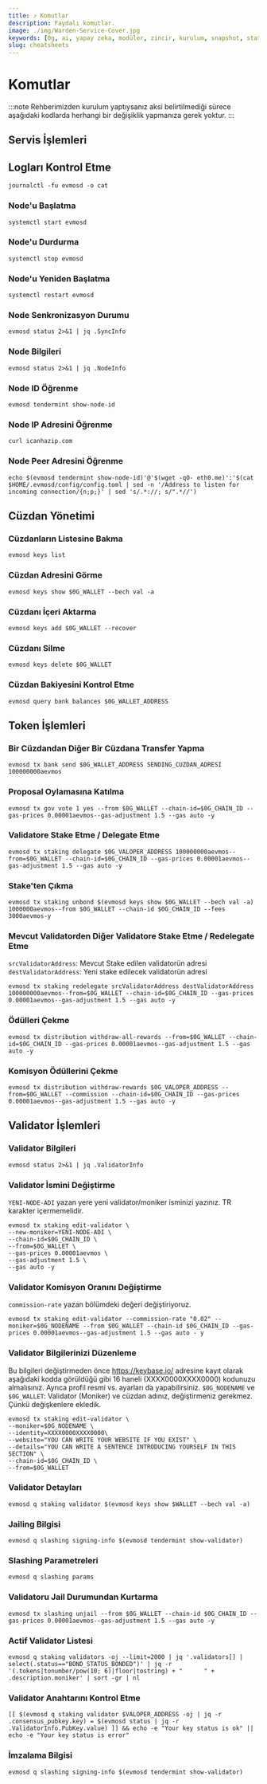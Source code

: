 ```yaml
---
title: ⤴️ Komutlar
description: Faydalı komutlar.
image: ./img/Warden-Service-Cover.jpg
keywords: [0g, ai, yapay zeka, modüler, zincir, kurulum, snapshot, statesync, güncelleme]
slug: cheatsheets
---
```


# Komutlar
:::note
Rehberimizden kurulum yaptıysanız aksi belirtilmediği sürece aşağıdaki kodlarda herhangi bir değişiklik yapmanıza gerek yoktur.
:::

## Servis İşlemleri 

## Logları Kontrol Etme 
```
journalctl -fu evmosd -o cat
```

### Node'u Başlatma
```
systemctl start evmosd
```

### Node'u Durdurma
```
systemctl stop evmosd
```

### Node'u Yeniden Başlatma
```
systemctl restart evmosd
```

### Node Senkronizasyon Durumu
```
evmosd status 2>&1 | jq .SyncInfo
```

### Node Bilgileri
```
evmosd status 2>&1 | jq .NodeInfo
```

### Node ID Öğrenme
```
evmosd tendermint show-node-id
```

### Node IP Adresini Öğrenme
```
curl icanhazip.com
```

### Node Peer Adresini Öğrenme
```
echo $(evmosd tendermint show-node-id)'@'$(wget -qO- eth0.me)':'$(cat $HOME/.evmosd/config/config.toml | sed -n '/Address to listen for incoming connection/{n;p;}' | sed 's/.*://; s/".*//')
```

## Cüzdan Yönetimi

### Cüzdanların Listesine Bakma
```
evmosd keys list
```

### Cüzdan Adresini Görme
```
evmosd keys show $0G_WALLET --bech val -a
```

### Cüzdanı İçeri Aktarma
```
evmosd keys add $0G_WALLET --recover
```

### Cüzdanı Silme
```
evmosd keys delete $0G_WALLET
```

### Cüzdan Bakiyesini Kontrol Etme
```
evmosd query bank balances $0G_WALLET_ADDRESS
```

## Token İşlemleri

### Bir Cüzdandan Diğer Bir Cüzdana Transfer Yapma
```
evmosd tx bank send $0G_WALLET_ADDRESS SENDING_CUZDAN_ADRESI 100000000aevmos
```

### Proposal Oylamasına Katılma
```
evmosd tx gov vote 1 yes --from $0G_WALLET --chain-id=$0G_CHAIN_ID --gas-prices 0.00001aevmos--gas-adjustment 1.5 --gas auto -y
```

### Validatore Stake Etme / Delegate Etme
```
evmosd tx staking delegate $0G_VALOPER_ADDRESS 100000000aevmos--from=$0G_WALLET --chain-id=$0G_CHAIN_ID --gas-prices 0.00001aevmos--gas-adjustment 1.5 --gas auto -y
```

### Stake'ten Çıkma
```
evmosd tx staking unbond $(evmosd keys show $0G_WALLET --bech val -a) 1000000aevmos--from $0G_WALLET --chain-id $0G_CHAIN_ID --fees 3000aevmos-y
```

### Mevcut Validatorden Diğer Validatore Stake Etme / Redelegate Etme
`srcValidatorAddress`: Mevcut Stake edilen validatorün adresi
`destValidatorAddress`: Yeni stake edilecek validatorün adresi
```
evmosd tx staking redelegate srcValidatorAddress destValidatorAddress 100000000aevmos--from=$0G_WALLET --chain-id=$0G_CHAIN_ID --gas-prices 0.00001aevmos--gas-adjustment 1.5 --gas auto -y
```

### Ödülleri Çekme
```
evmosd tx distribution withdraw-all-rewards --from=$0G_WALLET --chain-id=$0G_CHAIN_ID --gas-prices 0.00001aevmos--gas-adjustment 1.5 --gas auto -y
```

### Komisyon Ödüllerini Çekme
```
evmosd tx distribution withdraw-rewards $0G_VALOPER_ADDRESS --from=$0G_WALLET --commission --chain-id=$0G_CHAIN_ID --gas-prices 0.00001aevmos--gas-adjustment 1.5 --gas auto -y
```

## Validator İşlemleri

### Validator Bilgileri
```
evmosd status 2>&1 | jq .ValidatorInfo
```

### Validator İsmini Değiştirme
`YENI-NODE-ADI` yazan yere yeni validator/moniker isminizi yazınız. TR karakter içermemelidir.
```
evmosd tx staking edit-validator \
--new-moniker=YENI-NODE-ADI \
--chain-id=$0G_CHAIN_ID \
--from=$0G_WALLET \
--gas-prices 0.00001aevmos \
--gas-adjustment 1.5 \
--gas auto -y
```

### Validator Komisyon Oranını Değiştirme
`commission-rate` yazan bölümdeki değeri değiştiriyoruz.
```
evmosd tx staking edit-validator --commission-rate "0.02" --moniker=$0G_NODENAME --from $0G_WALLET --chain-id $0G_CHAIN_ID --gas-prices 0.00001aevmos--gas-adjustment 1.5 --gas auto - y
```

### Validator Bilgilerinizi Düzenleme
Bu bilgileri değiştirmeden önce https://keybase.io/ adresine kayıt olarak aşağıdaki kodda görüldüğü gibi 16 haneli (XXXX0000XXXX0000) kodunuzu almalısınız. Ayrıca profil resmi vs. ayarları da yapabilirsiniz. 
`$0G_NODENAME` ve `$0G_WALLET`: Validator (Moniker) ve cüzdan adınız, değiştirmeniz gerekmez. Çünkü değişkenlere ekledik.
```
evmosd tx staking edit-validator \
--moniker=$0G_NODENAME \
--identity=XXXX0000XXXX0000\
--website="YOU CAN WRITE YOUR WEBSITE IF YOU EXIST" \
--details="YOU CAN WRITE A SENTENCE INTRODUCING YOURSELF IN THIS SECTION" \
--chain-id=$0G_CHAIN_ID \
--from=$0G_WALLET
```

### Validator Detayları
```
evmosd q staking validator $(evmosd keys show $WALLET --bech val -a)
```

### Jailing Bilgisi
```
evmosd q slashing signing-info $(evmosd tendermint show-validator)
```

### Slashing Parametreleri
```
evmosd q slashing params
```

### Validatoru Jail Durumundan Kurtarma 
```
evmosd tx slashing unjail --from $0G_WALLET --chain-id $0G_CHAIN_ID --gas-prices 0.00001aevmos--gas-adjustment 1.5 --gas auto -y
```

### Actif Validator Listesi
```
evmosd q staking validators -oj --limit=2000 | jq '.validators[] | select(.status=="BOND_STATUS_BONDED")' | jq -r '(.tokens|tonumber/pow(10; 6)|floor|tostring) + " 	 " + .description.moniker' | sort -gr | nl
```

### Validator Anahtarını Kontrol Etme
```
[[ $(evmosd q staking validator $VALOPER_ADDRESS -oj | jq -r .consensus_pubkey.key) = $(evmosd status | jq -r .ValidatorInfo.PubKey.value) ]] && echo -e "Your key status is ok" || echo -e "Your key status is error"
```

### İmzalama Bilgisi
```
evmosd q slashing signing-info $(evmosd tendermint show-validator)
```